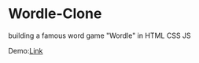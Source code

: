 # Wordle-Clone
building a famous word game "Wordle" in HTML CSS JS

Demo:<a href="https://justinpong.github.io/Wordle-Clone/">Link<a/>
